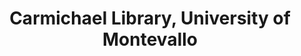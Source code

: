 ---
layout: repo
title: "Carmichael Library, University of Montevallo"
id: 10610
permalink: repos/10610/
---